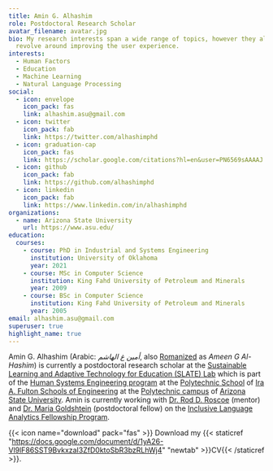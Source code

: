 ```yaml
---
title: Amin G. Alhashim
role: Postdoctoral Research Scholar
avatar_filename: avatar.jpg
bio: My research interests span a wide range of topics, however they always
  revolve around improving the user experience.
interests:
  - Human Factors
  - Education
  - Machine Learning
  - Natural Language Processing
social:
  - icon: envelope
    icon_pack: fas
    link: alhashim.asu@gmail.com
  - icon: twitter
    icon_pack: fab
    link: https://twitter.com/alhashimphd
  - icon: graduation-cap
    icon_pack: fas
    link: https://scholar.google.com/citations?hl=en&user=PN6569sAAAAJ
  - icon: github
    icon_pack: fab
    link: https://github.com/alhashimphd
  - icon: linkedin
    icon_pack: fab
    link: https://www.linkedin.com/in/alhashimphd
organizations:
  - name: Arizona State University
    url: https://www.asu.edu/
education:
  courses:
    - course: PhD in Industrial and Systems Engineering
      institution: University of Oklahoma
      year: 2021
    - course: MSc in Computer Science
      institution: King Fahd University of Petroleum and Minerals
      year: 2009
    - course: BSc in Computer Science
      institution: King Fahd University of Petroleum and Minerals
      year: 2005
email: alhashim.asu@gmail.com
superuser: true
highlight_name: true
---
```

Amin G. Alhashim (Arabic: *أمين غ الهاشم*, also [Romanized](https://en.wikipedia.org/wiki/Romanization_of_Arabic) as *Ameen G Al-Hashim*) is currently a postdoctoral research scholar at the [Sustainable Learning and Adaptive Technology for Education (SLATE) Lab](https://slatelab.engineering.asu.edu/) which is part of the [Human Systems Engineering program](https://poly.engineering.asu.edu/hse/) at the [Polytechnic School](https://poly.engineering.asu.edu/) of [Ira A. Fulton Schools of Engineering](https://engineering.asu.edu/) at the [Polytechnic campus](https://campus.asu.edu/polytechnic) of [Arizona State University](https://www.asu.edu/).  Amin is currently working with [Dr. Rod D. Roscoe](https://isearch.asu.edu/profile/1809961) (mentor) and [Dr. Maria Goldshtein](https://mariagoldshtein.wordpress.com/) (postdoctoral fellow) on the [Inclusive Language Analytics Fellowship Program](https://slatelab.engineering.asu.edu/analytics/).

{{< icon name="download" pack="fas" >}} Download my {{< staticref "https://docs.google.com/document/d/1yA26-Vl9lF86SST9BvkxzaI3ZfD0ktoSbR3bzRLhWj4" "newtab" >}}CV{{< /staticref >}}.